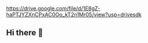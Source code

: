 
https://drive.google.com/file/d/1E8gZ-haPTJYZXnCPxAC0Oo_kT2n1Mr05/view?usp=drivesdk
## Hi there 👋

<!--
**Ummakulsumerina/Ummakulsumerina** is a ✨ _special_ ✨ repository because its `README.md` (this file) appears on your GitHub profile.

Here are some ideas to get you started:

- 🔭 I’m currently working on ...
- 🌱 I’m currently learning ...
- 👯 I’m looking to collaborate on ...
- 🤔 I’m looking for help with ...
- 💬 Ask me about ...
- 📫 How to reach me: ...
- 😄 Pronouns: ...
- ⚡ Fun fact: ...
-->
